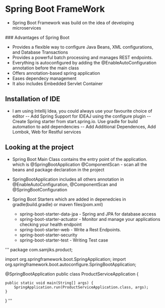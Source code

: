 # Spring Boot FrameWork

- Spring Boot Framework was build on the idea of developing microservices

### Advantages of Spring Boot

* Provides a flexible way to configure Java Beans, XML configurations, and Database Transactions
* Provides a powerful batch processing and manages REST endpoints.
* Everything is autoconfigured by adding the @EnableAutoConfiguration annotation before the main class
* Offers annotation-based spring application
* Eases dependecy management
* It also includes Embedded Servlet Container

## Installation of IDE

 - I am using Intellij Idea, you could always use your favourite choice of editor
 -- Add Spring Support for IDEAJ using the configure plugin
 -- Create Spring starter from start.spring.io. Use gradle for build automation to add dependencies
 -- Add Additional Dependences, Add Lombok, Web for Restful services

## Looking at the project

* Spring Boot Main Class contains the entry point of the application. which is @SpringBootApplication
  @ComponentScan - scan all the beans and package declaration in the project

* SpringBootApplication includes all others annotation in @EnableAutoConfiguration, @ComponentScan and @SpringBootConfiguration 

* Spring Boot Starters which are added in depenedcies in gradle(build.gradle) or maven files(pom.xml)

  - spring-boot-starter-data-jpa - Spring and JPA for database access
  - spring-boot-starter-actuator - Monitor and manage your applications checking your health endpoint
  - spring-boot-starter-web - Write a Rest Endpoints.
  - spring-boot-starter-security
  - spring-boot-starter-test - Writing Test case

'''
package com.samjiks.product;

import org.springframework.boot.SpringApplication;
import org.springframework.boot.autoconfigure.SpringBootApplication;

@SpringBootApplication
public class ProductServiceApplication {

	public static void main(String[] args) {
		SpringApplication.run(ProductServiceApplication.class, args);
	}

}
'''



